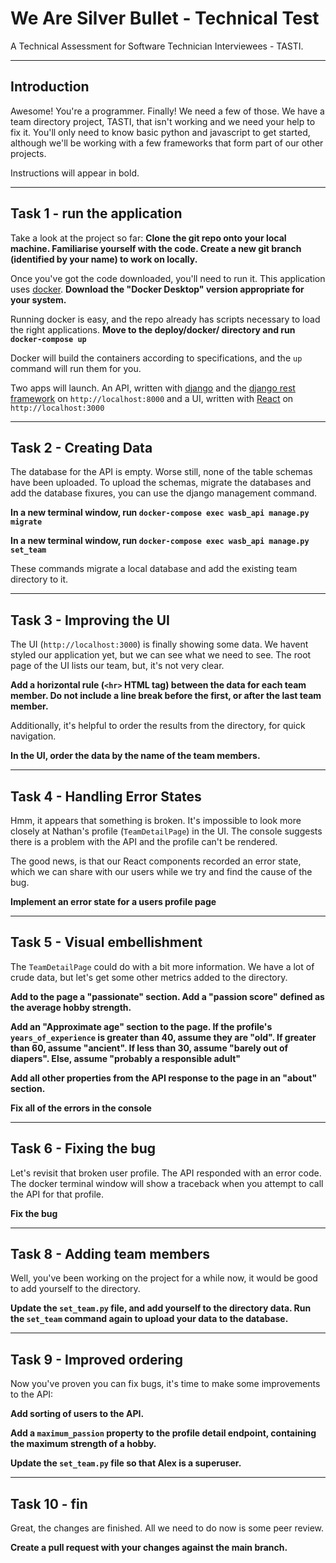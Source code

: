 # We Are Silver Bullet - Technical Test

A Technical Assessment for Software Technician Interviewees - TASTI.

---

Introduction
---

Awesome! You're a programmer. Finally! We need a few of those. We have a team directory project, TASTI, that isn't working and we need your help to fix it. You'll only need to know basic python and javascript to get started, although we'll be working with a few frameworks that form part of our other projects.

Instructions will appear in bold.

---

Task 1 - run the application
---
Take a look at the project so far: **Clone the git repo onto your local machine. Familiarise yourself with the code. Create a new git branch (identified by your name) to work on locally.**

Once you've got the code downloaded, you'll need to run it. This application uses [docker](https://www.docker.com/get-started).
**Download the "Docker Desktop" version appropriate for your system.**

Running docker is easy, and the repo already has scripts necessary to load the right applications.
**Move to the deploy/docker/ directory and run `docker-compose up`**

Docker will build the containers according to specifications, and the `up` command will run them for you.

Two apps will launch. An API, written with [django](https://www.djangoproject.com/) and the [django rest framework](https://www.django-rest-framework.org/) on `http://localhost:8000` and a UI, written with [React](https://reactjs.org/) on `http://localhost:3000`


---

Task 2 - Creating Data
---

The database for the API is empty. Worse still, none of the table schemas have been uploaded. To upload the schemas, migrate the databases and add the database fixures, you can use the django management command.

**In a new terminal window, run `docker-compose exec wasb_api manage.py migrate`**

**In a new terminal window, run `docker-compose exec wasb_api manage.py set_team`**

These commands migrate a local database and add the existing team directory to it.

---

Task 3 - Improving the UI
---

The UI (`http://localhost:3000`) is finally showing some data. We havent styled our application yet, but we can see what we need to see.
The root page of the UI lists our team, but, it's not very clear.

**Add a horizontal rule (`<hr>` HTML tag) between the data for each team member. Do not include a line break before the first, or after the last team member.**

Additionally, it's helpful to order the results from the directory, for quick navigation.

**In the UI, order the data by the name of the team members.**

---

Task 4 - Handling Error States
---


Hmm, it appears that something is broken. It's impossible to look more closely at Nathan's profile (`TeamDetailPage`) in the UI. The console suggests there is a problem with the API and the profile can't be rendered.

The good news, is that our React components recorded an error state, which we can share with our users while we try and find the cause of the bug.

**Implement an error state for a users profile page**

---

Task 5 - Visual embellishment
---

The `TeamDetailPage` could do with a bit more information. We have a lot of crude data, but let's get some other metrics added to the directory. 

**Add to the page a "passionate" section. Add a "passion score" defined as the average hobby strength.**

**Add an "Approximate age" section to the page. If the profile's `years_of_experience` is greater than 40, assume they are "old". If greater than 60, assume "ancient". If less than 30, assume "barely out of diapers". Else, assume "probably a responsible adult"**

**Add all other properties from the API response to the page in an "about" section.**

**Fix all of the errors in the console**

---

Task 6 - Fixing the bug
---

Let's revisit that broken user profile. The API responded with an error code. The docker terminal window will show a traceback when you attempt to call the API for that profile.

**Fix the bug**

---

Task 8 - Adding team members
---

Well, you've been working on the project for a while now, it would be good to add yourself to the directory.

**Update the `set_team.py` file, and add yourself to the directory data. Run the `set_team` command again to upload your data to the database.**

---

Task 9 - Improved ordering
---

Now you've proven you can fix bugs, it's time to make some improvements to the API:

**Add sorting of users to the API.**

**Add a `maximum_passion` property to the profile detail endpoint, containing the maximum strength of a hobby.**

**Update the `set_team.py` file so that Alex is a superuser.**

---

Task 10 - fin
---

Great, the changes are finished. All we need to do now is some peer review. 

**Create a pull request with your changes against the main branch.**
